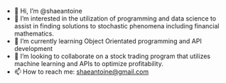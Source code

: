 - 👋 Hi, I’m @shaeantoine
- 👀 I’m interested in the utilization of programming and data science to assist in finding solutions to stochastic phenomena including financial mathematics.
- 🌱 I’m currently learning Object Orientated programming and API development
- 💞️ I’m looking to collaborate on a stock trading program that utilizes machine learning and APIs to optimize profitability. 
- 📫 How to reach me: shaeantoine@gmail.com

<!---
shaeantoine/shaeantoine is a ✨ special ✨ repository because its `README.md` (this file) appears on your GitHub profile.
You can click the Preview link to take a look at your changes.
--->
